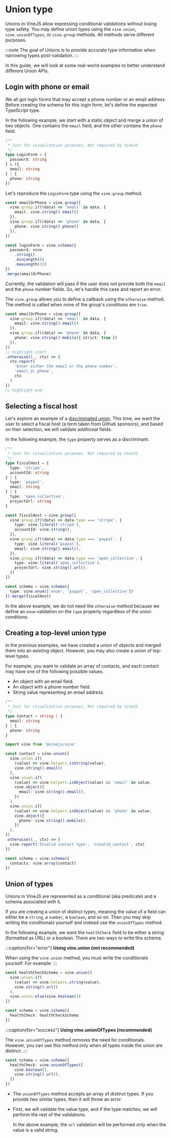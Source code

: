# Union type

Unions in VineJS allow expressing conditional validations without losing type safety. You may define union types using the `vine.union`, `vine.unionOfTypes`, or `vine.group` methods. All methods serve different purposes.

:::note
The goal of Unions is to provide accurate type information when narrowing types post-validation.
:::

In this guide, we will look at some real-world examples to better understand different Union APIs.

## Login with phone or email

We all got login forms that may accept a phone number or an email address. Before creating the schema for this login form, let's define the expected TypeScript type.

In the following example, we start with a static object and merge a union of two objects. One contains the `email` field, and the other contains the `phone` field.

```ts
/**
 * Just for visualization purposes. Not required by VineJS
 */
type LoginForm = {
  password: string
} & ({
  email: string
} | {
  phone: string
})
```

Let's reproduce the `LoginForm` type using the `vine.group` method.

```ts
const emailOrPhone = vine.group([
  vine.group.if((data) => 'email' in data, {
    email: vine.string().email()
  }),
  vine.group.if((data) => 'phone' in data, {
    phone: vine.string().phone()
  }),
])

const loginForm = vine.schema({
  password: vine
    .string()
    .minLength(6)
    .maxLength(32)
})
.merge(emailOrPhone)
```

Currently, the validation will pass if the user does not provide both the `email` and the `phone` number fields. So, let's handle this case and report an error.

The `vine.group` allows you to define a callback using the `otherwise` method. The method is called when none of the group's conditions are `true`.

```ts
const emailOrPhone = vine.group([
  vine.group.if((data) => 'email' in data, {
    email: vine.string().email()
  }),
  vine.group.if((data) => 'phone' in data, {
    phone: vine.string().mobile({ strict: true })
  }),
])
// highlight-start
.otherwise((_, ctx) => {
  ctx.report(
    'Enter either the email or the phone number',
    'email_or_phone',
    ctx
  )
})
// highlight-end
```

## Selecting a fiscal host

Let's explore an example of a [discriminated union](https://basarat.gitbook.io/typescript/type-system/discriminated-unions). This time, we want the user to select a fiscal host (a term taken from Github sponsors), and based on their selection, we will validate additional fields.

In the following example, the `type` property serves as a discriminant.

```ts
/**
 * Just for visualization purposes. Not required by VineJS
 */
type FiscalHost = {
  type: 'stripe',
  accountId: string
} | {
  type: 'paypal',
  email: string
} | {
  type: 'open_collective',
  projectUrl: string
}
```

```ts
const fiscalHost = vine.group([
  vine.group.if((data) => data.type === 'stripe', {
    type: vine.literal('stripe'),
    accountId: vine.string(),
  }),
  vine.group.if((data) => data.type === 'paypal', {
    type: vine.literal('paypal'),
    email: vine.string().email(),
  }),
  vine.group.if((data) => data.type === 'open_collective', {
    type: vine.literal('open_collective'),
    projectUrl: vine.string().url(),
  })
])

const schema = vine.schema({
  type: vine.enum(['enum', 'paypal', 'open_collective'])
}).merge(fiscalHost)
```

In the above example, we do not need the `otherwise` method because we define an `enum` validation on the `type` property regardless of the union conditions.

## Creating a top-level union type

In the previous examples, we have created a union of objects and merged them into an existing object. However, you may also create a union of top-level types.

For example, you want to validate an array of contacts, and each contact may have one of the following possible values.

- An object with an email field.
- An object with a phone number field.
- String value representing an email address.

```ts
/**
 * Just for visualization purposes. Not required by VineJS
 */
type Contact = string | {
  email: string
} | {
  phone: string
}
```

```ts
import vine from '@vinejs/vine'

const contact = vine.union([
  vine.union.if(
    (value) => vine.helpers.isString(value),
    vine.string().email()
  ),
  vine.union.if(
    (value) => vine.helpers.isObject(value) && 'email' in value,
    vine.object({
      email: vine.string().email(),
    })
  ),
  vine.union.if(
    (value) => vine.helpers.isObject(value) && 'phone' in value,
    vine.object({
      phone: vine.string().mobile(),
    })
  ),
])
.otherwise((_, ctx) => {
  vine.report('Invalid contact type', 'invalid_contact', ctx)
})

const schema = vine.schema({
  contacts: vine.array(contact)
})
```

## Union of types

Unions in VineJS are represented as a conditional (aka predicate) and a schema associated with it.

If you are creating a union of distinct types, meaning the value of a field can either be a `string`, a `number`, a `boolean`, and so on. Then you may skip writing the conditionals yourself and instead use the `unionOfTypes` method.

In the following example, we want the `healthCheck` field to be either a string (formatted as URL) or a boolean. There are two ways to write this schema.

:::caption{for="error"}
**Using vine.union (not recommended)**

When using the `vine.union` method, you must write the conditionals yourself. For example:
:::

```ts
const healthCheckSchema = vine.union([
  vine.union.if(
    (value) => vine.helpers.string(value),
    vine.string().url()
  ),
  vine.union.else(vine.boolean())
])

const schema = vine.schema({
  healthCheck: healthCheckSchema
})
```

:::caption{for="success"}
**Using vine.unionOfTypes (recommended)**

The `vine.unionOfTypes` method removes the need for conditionals. However, you can use this method only when all types inside the union are distinct.
:::

```ts
const schema = vine.schema({
  healthCheck: vine.unionOfTypes([
    vine.boolean(),
    vine.string().url(),
  ])
})
```

- The `unionOfTypes` method accepts an array of distinct types. If you provide two similar types, then it will throw an error.
- First, we will validate the value type, and if the type matches, we will perform the rest of the validations.

  In the above example, the `url` validation will be performed only when the value is a valid string.
